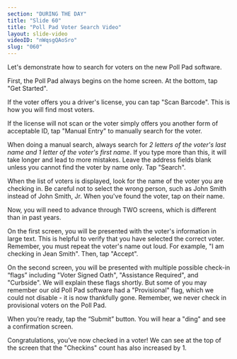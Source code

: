 ```yaml
---
section: "DURING THE DAY"
title: "Slide 60"
title: "Poll Pad Voter Search Video"
layout: slide-video
videoID: "nWqsgQAoSro"
slug: "060"
---
```


Let's demonstrate how to search for voters on the new Poll Pad software.

First, the Poll Pad always begins on the home screen. At the bottom, tap "Get Started".

If the voter offers you a driver's license, you can tap "Scan Barcode". This is how you will find most voters.

If the license will not scan or the voter simply offers you another form of acceptable ID, tap "Manual Entry" to manually search for the voter.

When doing a manual search, always search for *2 letters of the voter's last name and 1 letter of the voter's first name*. If you type more than this, it will take longer and lead to more mistakes. Leave the address fields blank unless you cannot find the voter by name only. Tap "Search".

When the list of voters is displayed, look for the name of the voter you are checking in. Be careful not to select the wrong person, such as John Smith instead of John Smith, Jr. When you've found the voter, tap on their name.

Now, you will need to advance through TWO screens, which is different than in past years.

On the first screen, you will be presented with the voter's information in large text. This is helpful to verify that you have selected the correct voter. Remember, you must repeat the voter's name out loud. For example, "I am checking in Jean Smith". Then, tap "Accept".

On the second screen, you will be presented with multiple possible check-in “flags” including "Voter Signed Oath", "Assistance Required", and "Curbside". We will explain these flags shortly. But some of you may remember our old Poll Pad software had a "Provisional" flag, which we could not disable - it is now thankfully gone. Remember, we never check in provisional voters on the Poll Pad.

When you’re ready, tap the “Submit” button. You will hear a "ding" and see a confirmation screen.

Congratulations, you’ve now checked in a voter! We can see at the top of the screen that the "Checkins" count has also increased by 1.
